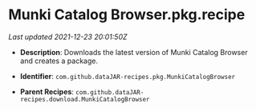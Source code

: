 # Munki Catalog Browser.pkg.recipe

_Last updated 2021-12-23 20:01:50Z_

- **Description**: Downloads the latest version of Munki Catalog Browser and creates a package.

- **Identifier**: `com.github.dataJAR-recipes.pkg.MunkiCatalogBrowser`

- **Parent Recipes**: `com.github.dataJAR-recipes.download.MunkiCatalogBrowser`
